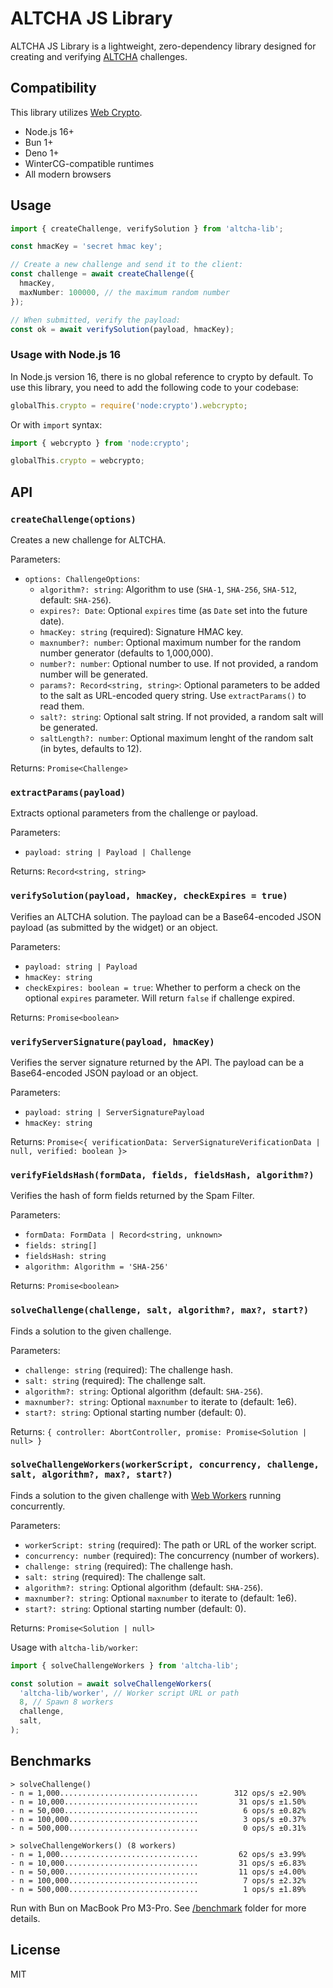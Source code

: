 # ALTCHA JS Library

ALTCHA JS Library is a lightweight, zero-dependency library designed for creating and verifying [ALTCHA](https://altcha.org) challenges.

## Compatibility

This library utilizes [Web Crypto](https://developer.mozilla.org/en-US/docs/Web/API/SubtleCrypto).

- Node.js 16+
- Bun 1+
- Deno 1+
- WinterCG-compatible runtimes
- All modern browsers

## Usage

```ts
import { createChallenge, verifySolution } from 'altcha-lib';

const hmacKey = 'secret hmac key';

// Create a new challenge and send it to the client:
const challenge = await createChallenge({
  hmacKey,
  maxNumber: 100000, // the maximum random number
});

// When submitted, verify the payload:
const ok = await verifySolution(payload, hmacKey);
```

### Usage with Node.js 16

In Node.js version 16, there is no global reference to crypto by default. To use this library, you need to add the following code to your codebase:

```ts
globalThis.crypto = require('node:crypto').webcrypto;
```

Or with `import` syntax:

```ts
import { webcrypto } from 'node:crypto';

globalThis.crypto = webcrypto;
```

## API

### `createChallenge(options)`

Creates a new challenge for ALTCHA.

Parameters:

- `options: ChallengeOptions`:
  - `algorithm?: string`: Algorithm to use (`SHA-1`, `SHA-256`, `SHA-512`, default: `SHA-256`).
  - `expires?: Date`: Optional `expires` time (as `Date` set into the future date).
  - `hmacKey: string` (required): Signature HMAC key.
  - `maxnumber?: number`: Optional maximum number for the random number generator (defaults to 1,000,000).
  - `number?: number`: Optional number to use. If not provided, a random number will be generated.
  - `params?: Record<string, string>`: Optional parameters to be added to the salt as URL-encoded query string. Use `extractParams()` to read them.
  - `salt?: string`: Optional salt string. If not provided, a random salt will be generated.
  - `saltLength?: number`: Optional maximum lenght of the random salt (in bytes, defaults to 12).

Returns: `Promise<Challenge>`

### `extractParams(payload)`

Extracts optional parameters from the challenge or payload.

Parameters:

- `payload: string | Payload | Challenge`

Returns: `Record<string, string>`

### `verifySolution(payload, hmacKey, checkExpires = true)`

Verifies an ALTCHA solution. The payload can be a Base64-encoded JSON payload (as submitted by the widget) or an object.

Parameters:

- `payload: string | Payload`
- `hmacKey: string`
- `checkExpires: boolean = true`: Whether to perform a check on the optional `expires` parameter. Will return `false` if challenge expired.

Returns: `Promise<boolean>`

### `verifyServerSignature(payload, hmacKey)`

Verifies the server signature returned by the API. The payload can be a Base64-encoded JSON payload or an object.

Parameters:

- `payload: string | ServerSignaturePayload`
- `hmacKey: string`

Returns: `Promise<{ verificationData: ServerSignatureVerificationData | null, verified: boolean }>`

### `verifyFieldsHash(formData, fields, fieldsHash, algorithm?)`

Verifies the hash of form fields returned by the Spam Filter.

Parameters:

- `formData: FormData | Record<string, unknown>`
- `fields: string[]`
- `fieldsHash: string`
- `algorithm: Algorithm = 'SHA-256'`

Returns: `Promise<boolean>`

### `solveChallenge(challenge, salt, algorithm?, max?, start?)`

Finds a solution to the given challenge. 

Parameters:

- `challenge: string` (required): The challenge hash.
- `salt: string` (required): The challenge salt.
- `algorithm?: string`: Optional algorithm (default: `SHA-256`).
- `maxnumber?: string`: Optional `maxnumber` to iterate to (default: 1e6).
- `start?: string`: Optional starting number (default: 0).

Returns: `{ controller: AbortController, promise: Promise<Solution | null> }`

### `solveChallengeWorkers(workerScript, concurrency, challenge, salt, algorithm?, max?, start?)`

Finds a solution to the given challenge with [Web Workers](https://developer.mozilla.org/en-US/docs/Web/API/Worker/Worker) running concurrently. 

Parameters:

- `workerScript: string` (required): The path or URL of the worker script.
- `concurrency: number` (required): The concurrency (number of workers).
- `challenge: string` (required): The challenge hash.
- `salt: string` (required): The challenge salt.
- `algorithm?: string`: Optional algorithm (default: `SHA-256`).
- `maxnumber?: string`: Optional `maxnumber` to iterate to (default: 1e6).
- `start?: string`: Optional starting number (default: 0).

Returns: `Promise<Solution | null>`

Usage with `altcha-lib/worker`:

```ts
import { solveChallengeWorkers } from 'altcha-lib';

const solution = await solveChallengeWorkers(
  'altcha-lib/worker', // Worker script URL or path
  8, // Spawn 8 workers
  challenge,
  salt,
);
```

## Benchmarks

```
> solveChallenge()
- n = 1,000...............................        312 ops/s ±2.90%
- n = 10,000..............................         31 ops/s ±1.50%
- n = 50,000..............................          6 ops/s ±0.82%
- n = 100,000.............................          3 ops/s ±0.37%
- n = 500,000.............................          0 ops/s ±0.31%

> solveChallengeWorkers() (8 workers)
- n = 1,000...............................         62 ops/s ±3.99%
- n = 10,000..............................         31 ops/s ±6.83%
- n = 50,000..............................         11 ops/s ±4.00%
- n = 100,000.............................          7 ops/s ±2.32%
- n = 500,000.............................          1 ops/s ±1.89%
```

Run with Bun on MacBook Pro M3-Pro. See [/benchmark](/benchmark/) folder for more details.

## License

MIT